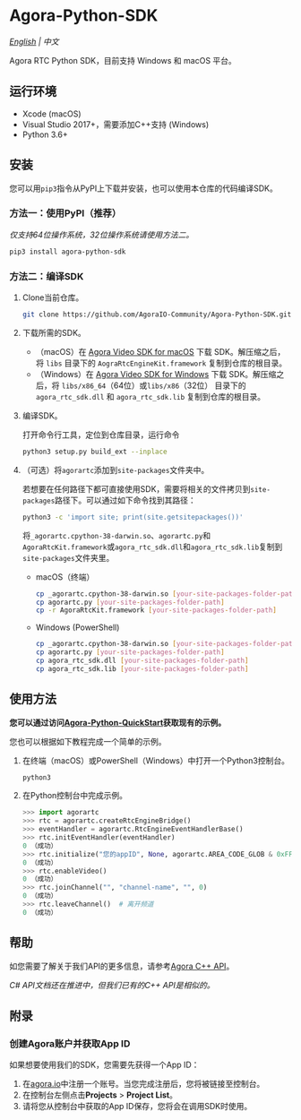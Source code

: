 # Agora-Python-SDK 

*[English](README.md) | 中文*

Agora RTC Python SDK，目前支持 Windows 和 macOS 平台。

## 运行环境

- Xcode (macOS)
- Visual Studio 2017+，需要添加C++支持 (Windows)
- Python 3.6+

## 安装

您可以用`pip3`指令从PyPI上下载并安装，也可以使用本仓库的代码编译SDK。

### 方法一：使用PyPI（推荐）

*仅支持64位操作系统，32位操作系统请使用方法二。*

```bash
pip3 install agora-python-sdk
```

### 方法二：编译SDK

1. Clone当前仓库。

   ```bash
   git clone https://github.com/AgoraIO-Community/Agora-Python-SDK.git
   ```

2. 下载所需的SDK。

   - （macOS）在 [Agora Video SDK for macOS](https://download.agora.io/sdk/release/Agora_Native_SDK_for_Mac_v3_1_2_FULL.zip) 下载 SDK。解压缩之后，将 `libs` 目录下的 `AograRtcEngineKit.framework` 复制到仓库的根目录。
   - （Windows）在 [Agora Video SDK for Windows](https://download.agora.io/sdk/release/Agora_Native_SDK_for_Windows_v3_1_2_FULL.zip) 下载 SDK。解压缩之后，将 `libs/x86_64`（64位）或`libs/x86`（32位） 目录下的 `agora_rtc_sdk.dll` 和 `agora_rtc_sdk.lib` 复制到仓库的根目录。

3. 编译SDK。

   打开命令行工具，定位到仓库目录，运行命令

   ```bash
   python3 setup.py build_ext --inplace
   ```

4. （可选）将`agorartc`添加到`site-packages`文件夹中。

   若想要在任何路径下都可直接使用SDK，需要将相关的文件拷贝到`site-packages`路径下。可以通过如下命令找到其路径：

   ```bash
   python3 -c 'import site; print(site.getsitepackages())'
   ```

   将`_agorartc.cpython-38-darwin.so`、`agorartc.py`和`AgoraRtcKit.framework`或`agora_rtc_sdk.dll`和`agora_rtc_sdk.lib`复制到`site-packages`文件夹里。

   - macOS（终端）

     ```bash
     cp _agorartc.cpython-38-darwin.so [your-site-packages-folder-path]
     cp agorartc.py [your-site-packages-folder-path]
     cp -r AgoraRtcKit.framework [your-site-packages-folder-path]
     ```

   - Windows (PowerShell)

     ```bash
     cp _agorartc.cpython-38-darwin.so [your-site-packages-folder-path]
     cp agorartc.py [your-site-packages-folder-path]
     cp agora_rtc_sdk.dll [your-site-packages-folder-path]
     cp agora_rtc_sdk.lib [your-site-packages-folder-path]
     ```

## 使用方法

**您可以通过访问[Agora-Python-QuickStart](https://github.com/AgoraIO-Community/Agora-Python-QuickStart)获取现有的示例。**

您也可以根据如下教程完成一个简单的示例。

1. 在终端（macOS）或PowerShell（Windows）中打开一个Python3控制台。

   ```bash
   python3
   ```

2. 在Python控制台中完成示例。

   ```python
   >>> import agorartc
   >>> rtc = agorartc.createRtcEngineBridge()
   >>> eventHandler = agorartc.RtcEngineEventHandlerBase()
   >>> rtc.initEventHandler(eventHandler)
   0 （成功）
   >>> rtc.initialize("您的appID", None, agorartc.AREA_CODE_GLOB & 0xFFFFFFFF)  # 如您还未获取App ID，您可以查看附录(https://github.com/AgoraIO-Community/Agora-Python-SDK/blob/master/Readme.zh.md#%E9%99%84%E5%BD%95)。
   0 （成功）
   >>> rtc.enableVideo()
   0 （成功）
   >>> rtc.joinChannel("", "channel-name", "", 0)
   0 （成功）
   >>> rtc.leaveChannel()  # 离开频道
   0 （成功）
   ```

## 帮助

如您需要了解关于我们API的更多信息，请参考[Agora C++ API](https://docs.agora.io/cn/Video/API%20Reference/cpp/v3.1.2/index.html)。

*C# API文档还在推进中，但我们已有的C++ API是相似的。*

## 附录

### 创建Agora账户并获取App ID

如果想要使用我们的SDK，您需要先获得一个App ID：

1. 在[agora.io](https://dashboard.agora.io/signin/)中注册一个账号。当您完成注册后，您将被链接至控制台。
2. 在控制台左侧点击**Projects** > **Project List**。
3. 请将您从控制台中获取的App ID保存，您将会在调用SDK时使用。